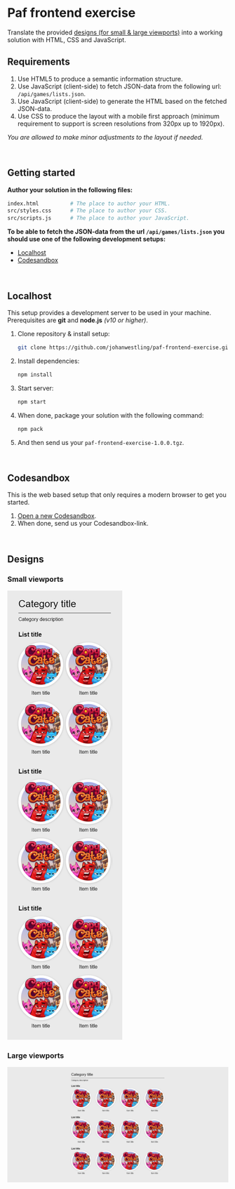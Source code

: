 # Paf frontend exercise

Translate the provided [designs (for small & large viewports)](#designs) into a working solution with HTML, CSS and JavaScript.

## Requirements

1. Use HTML5 to produce a semantic information structure.
1. Use JavaScript (client-side) to fetch JSON-data from the following url: ```/api/games/lists.json```.
1. Use JavaScript (client-side) to generate the HTML based on the fetched JSON-data.
1. Use CSS to produce the layout with a mobile first approach (minimum requirement to support is screen resolutions from 320px up to 1920px).

_You are allowed to make minor adjustments to the layout if needed._

<br id="development-setup">

## Getting started

**Author your solution in the following files:**

```bash
index.html          # The place to author your HTML.
src/styles.css      # The place to author your CSS.
src/scripts.js      # The place to author your JavaScript.
```

**To be able to fetch the JSON-data from the url ```/api/games/lists.json``` you should use one of the following development setups:**

* [Localhost](#setup-localhost)
* [Codesandbox](#setup-codesandbox)

<br id="setup-localhost">

## Localhost

This setup provides a development server to be used in your machine. Prerequisites are **git** and **node.js** _(v10 or higher)_.

1. Clone repository & install setup:
    ```bash
    git clone https://github.com/johanwestling/paf-frontend-exercise.git && cd paf-frontend-exercise
    ```
1. Install dependencies:
    ```bash
    npm install
    ```
1. Start server:
    ```bash
    npm start
    ```
1. When done, package your solution with the following command:
    ```bash
    npm pack
    ```
1. And then send us your ```paf-frontend-exercise-1.0.0.tgz```.

<br id="setup-codesandbox">

## Codesandbox

This is the web based setup that only requires a modern browser to get you started.

1. [Open a new Codesandbox](https://codesandbox.io/s/github/johanwestling/paf-frontend-exercise/tree/master/?fontsize=14&hidenavigation=1&theme=dark).
1. When done, send us your Codesandbox-link.

<br id="designs">

## Designs

### Small viewports

![Small viewports](./design/small-viewports.png)

### Large viewports

![Large viewports](./design/large-viewports.png)
